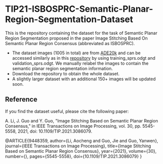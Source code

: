 # TIP21-ISBOSPRC-Semantic-Planar-Region-Segmentation-Dataset
This is the repository containing the dataset for the task of Semantic Planar Region
Segmentation proposed in the paper Image Stitching Based On Semantic Planar Region
Consensus (abbreviated as ISBOSPRC). 
- The dataset images (1005 in total) are from 
  [ADE20k](https://groups.csail.mit.edu/vision/datasets/ADE20K/)
  and can be accessed similarly as in this 
  [repository](https://www.github.com/CSAILVision/semantic-segmentation-pytorch) by using training_sprs.odgt 
  and validation_sprs.odgt.
  We manually relabel the images to contain the semantic planar region segmentation information.
- Download the repository to obtain the whole dataset.
- A slightly larger dataset with an additional 150+ images will be updated soon.
## Reference

If you find the dataset useful, please cite the following paper:

A. Li, J. Guo and Y. Guo, "Image Stitching Based on Semantic Planar Region Consensus," 
in IEEE Transactions on Image Processing, vol. 30, pp. 5545-5558, 2021, 
doi: 10.1109/TIP.2021.3086079.

  @ARTICLE{9448359,
    author={Li, Aocheng and Guo, Jie and Guo, Yanwen},
    journal={IEEE Transactions on Image Processing}, 
    title={Image Stitching Based on Semantic Planar Region Consensus}, 
    year={2021},
    volume={30},
    number={},
    pages={5545-5558},
    doi={10.1109/TIP.2021.3086079}
  }